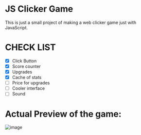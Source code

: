 # JS Clicker Game
This is just a small project of making a web clicker game just with JavaScript.

# CHECK LIST 
- [x] Click Button
- [x] Score counter
- [x] Upgrades
- [x] Cache of stats
- [ ] Price for upgrades
- [ ] Cooler interface
- [ ] Sound
#

# Actual Preview of the game:
![image](https://user-images.githubusercontent.com/95084763/166946744-6ad03848-baf3-47cb-bc86-1785e0044a26.png)
